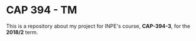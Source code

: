 # CAP 394 - TM

This is a repository about my project for INPE's course, **CAP-394-3**, for the **2018/2** term.

